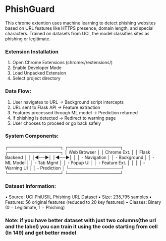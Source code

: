 # PhishGuard
This chrome extention uses machine learning to detect phishing websites based on URL features like HTTPS presence, domain length, and special characters. Trained on datasets from UCI, the model classifies sites as phishing or legitimate.

### Extension Installation
1.	Open Chrome Extensions (chrome://extensions/)
2.	Enable Developer Mode
3.	Load Unpacked Extension
4.	Select project directory

### Data Flow:
1.	User navigates to URL → Background script intercepts
2.	URL sent to Flask API → Feature extraction
3.	Features processed through ML model → Prediction returned
4.	If phishing is detected → Redirect to warning page
5.	User chooses to proceed or go back safely

### System Components:
┌─────────────────┐    ┌─────────────────┐    ┌─────────────────┐
│   Web Browser   │    │  Chrome Ext.    │    │  Flask Backend  │
│                 │◄──►│                 │◄──►│                 │
│  - Navigation   │    │  - Background   │    │  - ML Model     │
│  - Tab Mgmt     │    │  - Popup UI     │    │  - Feature Ext. │
│                 │    │  - Warning UI   │    │  - Prediction   │
└─────────────────┘    └─────────────────┘    └─────────────────┘


### Dataset Information:
•	Source: UCI PhiUSIIL Phishing URL Dataset
•	Size: 235,795 samples
•	Features: 56 original features (reduced to 20 key features)
•	Classes: Binary (0 = Legitimate, 1 = Phishing)


### Note: if you have better dataset with just two columns(the url and the label) you can train it using the code starting from cell (In 149) and get better model 
